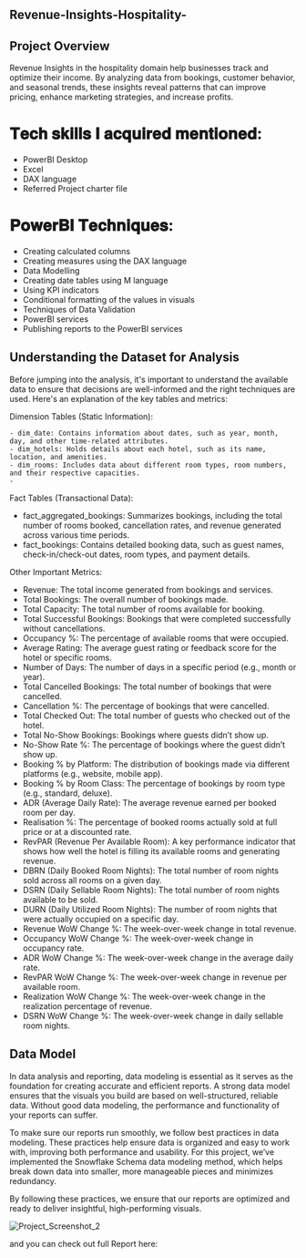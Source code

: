 ## Revenue-Insights-Hospitality-

## Project Overview

Revenue Insights in the hospitality domain help businesses track and optimize their income. By analyzing data from bookings, customer behavior, and seasonal trends, these insights reveal patterns that can improve pricing, enhance marketing strategies, and increase profits.

# 𝐓𝐞𝐜𝐡 𝐬𝐤𝐢𝐥𝐥𝐬 𝐈 𝐚𝐜𝐪𝐮𝐢𝐫𝐞𝐝 𝐦𝐞𝐧𝐭𝐢𝐨𝐧𝐞𝐝: 

- PowerBI Desktop
- Excel
- DAX language
- Referred Project charter file

# 𝐏𝐨𝐰𝐞𝐫𝐁𝐈 𝐓𝐞𝐜𝐡𝐧𝐢𝐪𝐮𝐞𝐬:

- Creating calculated columns
- Creating measures using the DAX language
- Data Modelling
- Creating date tables using M language
- Using KPI indicators
- Conditional formatting of the values in visuals
- Techniques of Data Validation
- PowerBI services
- Publishing reports to the PowerBI services


## Understanding the Dataset for Analysis
Before jumping into the analysis, it's important to understand the available data to ensure that decisions are well-informed and the right techniques are used. Here's an explanation of the key tables and metrics:

Dimension Tables (Static Information):

    - dim_date: Contains information about dates, such as year, month, day, and other time-related attributes.
    - dim_hotels: Holds details about each hotel, such as its name, location, and amenities.
    - dim_rooms: Includes data about different room types, room numbers, and their respective capacities.
    - 
Fact Tables (Transactional Data):
- fact_aggregated_bookings: Summarizes bookings, including the total number of rooms booked, cancellation rates, and revenue generated across various time periods.
- fact_bookings: Contains detailed booking data, such as guest names, check-in/check-out dates, room types, and payment details.

Other Important Metrics:
- Revenue: The total income generated from bookings and services.
- Total Bookings: The overall number of bookings made.
- Total Capacity: The total number of rooms available for booking.
- Total Successful Bookings: Bookings that were completed successfully without cancellations.
- Occupancy %: The percentage of available rooms that were occupied.
- Average Rating: The average guest rating or feedback score for the hotel or specific rooms.
- Number of Days: The number of days in a specific period (e.g., month or year).
- Total Cancelled Bookings: The total number of bookings that were cancelled.
- Cancellation %: The percentage of bookings that were cancelled.
- Total Checked Out: The total number of guests who checked out of the hotel.
- Total No-Show Bookings: Bookings where guests didn’t show up.
- No-Show Rate %: The percentage of bookings where the guest didn’t show up.
- Booking % by Platform: The distribution of bookings made via different platforms (e.g., website, mobile app).
- Booking % by Room Class: The percentage of bookings by room type (e.g., standard, deluxe).
- ADR (Average Daily Rate): The average revenue earned per booked room per day.
- Realisation %: The percentage of booked rooms actually sold at full price or at a discounted rate.
- RevPAR (Revenue Per Available Room): A key performance indicator that shows how well the hotel is filling its available rooms and generating revenue.
- DBRN (Daily Booked Room Nights): The total number of room nights sold across all rooms on a given day.
- DSRN (Daily Sellable Room Nights): The total number of room nights available to be sold.
- DURN (Daily Utilized Room Nights): The number of room nights that were actually occupied on a specific day.
- Revenue WoW Change %: The week-over-week change in total revenue.
- Occupancy WoW Change %: The week-over-week change in occupancy rate.
- ADR WoW Change %: The week-over-week change in the average daily rate.
- RevPAR WoW Change %: The week-over-week change in revenue per available room.
- Realization WoW Change %: The week-over-week change in the realization percentage of revenue.
- DSRN WoW Change %: The week-over-week change in daily sellable room nights.

## Data Model

In data analysis and reporting, data modeling is essential as it serves as the foundation for creating accurate and efficient reports. A strong data model ensures that the visuals you build are based on well-structured, reliable data. Without good data modeling, the performance and functionality of your reports can suffer.

To make sure our reports run smoothly, we follow best practices in data modeling. These practices help ensure data is organized and easy to work with, improving both performance and usability. For this project, we’ve implemented the Snowflake Schema data modeling method, which helps break down data into smaller, more manageable pieces and minimizes redundancy.

By following these practices, we ensure that our reports are optimized and ready to deliver insightful, high-performing visuals.

![Project_Screenshot_2](https://github.com/user-attachments/assets/c223e1d4-69c2-4a3a-a9e7-140dcc8c0bc2)

and you can check out full Report here: 
